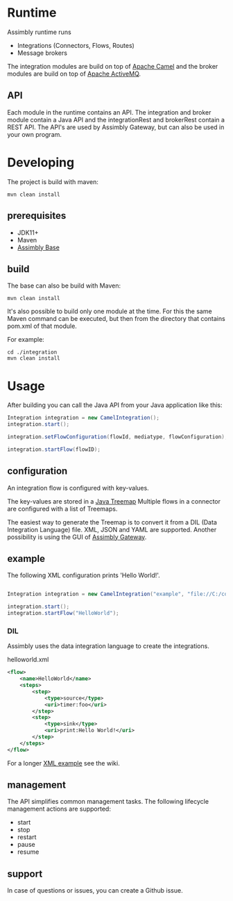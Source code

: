 # Runtime

Assimbly runtime runs

   * Integrations (Connectors, Flows, Routes)
   * Message brokers 

The integration modules are build on top of [Apache Camel](https://github.com/apache/camel) and the broker modules are build on top of [Apache ActiveMQ](https://github.com/apache/activemq).

## API

Each module in the runtime contains an API. The integration and broker module contain a Java API and the integrationRest and brokerRest contain a REST API.
The API's are used by Assimbly Gateway, but can also be used in your own program.


# Developing

The project is build with maven:

```mvn clean install```

## prerequisites

- JDK11+
- Maven
- [Assimbly Base](https://github.com/assimbly/base)

## build

The base can also be build with Maven:

```mvn clean install```

It's also possible to build only one module at the time.
For this the same Maven command can be executed, but then
from the directory that contains pom.xml of that module.

For example:

```
cd ./integration
mvn clean install
```

# Usage

After building you can call the Java API from your Java application like this:

```java
Integration integration = new CamelIntegration();
integration.start();

integration.setFlowConfiguration(flowId, mediatype, flowConfiguration);

integration.startFlow(flowID);
```

## configuration

An integration flow is configured with key-values. 

The key-values are stored in a [Java Treemap](https://beginnersbook.com/2013/12/treemap-in-java-with-example/)
Multiple flows in a connector are configured with a list of Treemaps. 

The easiest way to generate the Treemap is to convert it from a DIL (Data Integration Language) file. XML, JSON and YAML are supported. 
Another possibility is using the GUI of [Assimbly Gateway](https://github.com/assimbly/gateway). 

## example

The following XML configuration prints 'Hello World!'.

```java

Integration integration = new CamelIntegration("example", "file://C:/conf/helloworld.xml");

integration.start();
integration.startFlow("HelloWorld");

```

### DIL

Assimbly uses the data integration language to create the integrations.

helloworld.xml
```xml
<flow>
    <name>HelloWorld</name>
    <steps>
        <step>
            <type>source</type>
            <uri>timer:foo</uri>
        </step>
        <step>
            <type>sink</type>
            <uri>print:Hello World!</uri>
        </step>
    </steps>
</flow>
```

For a longer [XML example](https://github.com/assimbly/connector/wiki/XML-Configuration-Example) see the wiki.

## management

The API simplifies common management tasks. The following lifecycle management actions are supported:

* start
* stop
* restart
* pause
* resume

## support

In case of questions or issues, you can create a Github issue.

